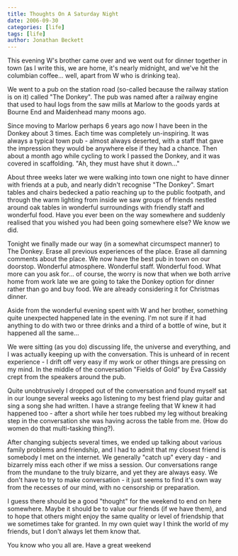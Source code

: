 ```yaml
---
title: Thoughts On A Saturday Night
date: 2006-09-30
categories: [life]
tags: [life]
author: Jonathan Beckett
---
```


This evening W's brother came over and we went out for dinner together in town (as I write this, we are home, it's nearly midnight, and we've hit the columbian coffee... well, apart from W who is drinking tea).

We went to a pub on the station road (so-called because the railway station is on it) called "The Donkey". The pub was named after a railway engine that used to haul logs from the saw mills at Marlow to the goods yards at Bourne End and Maidenhead many moons ago.

Since moving to Marlow perhaps 6 years ago now I have been in the Donkey about 3 times. Each time was completely un-inspiring. It was always a typical town pub - almost always deserted, with a staff that gave the impression they would be anywhere else if they had a chance. Then about a month ago while cycling to work I passed the Donkey, and it was covered in scaffolding. "Ah, they must have shut it down..."

About three weeks later we were walking into town one night to have dinner with friends at a pub, and nearly didn't recognise "The Donkey". Smart tables and chairs bedecked a patio reaching up to the public footpath, and through the warm lighting from inside we saw groups of friends nestled around oak tables in wonderful surroundings with friendly staff and wonderful food. Have you ever been on the way somewhere and suddenly realised that you wished you had been going somewhere else? We know we did.

Tonight we finally made our way (in a somewhat circumspect manner) to The Donkey. Erase all previous experiences of the place. Erase all damning comments about the place. We now have the best pub in town on our doorstop. Wonderful atmosphere. Wonderful staff. Wonderful food. What more can you ask for... of course, the worry is now that when we both arrive home from work late we are going to take the Donkey option for dinner rather than go and buy food. We are already considering it for Christmas dinner.

Aside from the wonderful evening spent with W and her brother, something quite unexpected happened late in the evening. I'm not sure if it had anything to do with two or three drinks and a third of a bottle of wine, but it happened all the same...

We were sitting (as you do) discussing life, the universe and everything, and I was actually keeping up with the conversation. This is unheard of in recent experience - I drift off very easy if my work or other things are pressing on my mind. In the middle of the conversation "Fields of Gold" by Eva Cassidy crept from the speakers around the pub.

Quite unobtrusively I dropped out of the conversation and found myself sat in our lounge several weeks ago listening to my best friend play guitar and sing a song she had written. I have a strange feeling that W knew it had happened too - after a short while her toes rubbed my leg without breaking step in the conversation she was having across the table from me. (How do women do that multi-tasking thing?).

After changing subjects several times, we ended up talking about various family problems and friendship, and I had to admit that my closest friend is somebody I met on the internet. We generally "catch up" every day - and bizarrely miss each other if we miss a session. Our conversations range from the mundane to the truly bizarre, and yet they are always easy. We don't have to try to make conversation - it just seems to find it's own way from the recesses of our mind, with no censorship or preparation.

I guess there should be a good "thought" for the weekend to end on here somewhere. Maybe it should be to value our friends (if we have them), and to hope that others might enjoy the same quality or level of friendship that we sometimes take for granted. In my own quiet way I think the world of my friends, but I don't always let them know that.

You know who you all are. Have a great weekend 